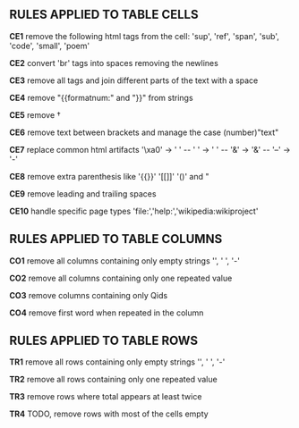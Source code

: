 ## RULES APPLIED TO TABLE CELLS

**CE1** remove the following html tags from the cell: 'sup', 'ref', 'span', 'sub', 'code', 'small', 'poem'

**CE2** convert 'br' tags into spaces removing the newlines

**CE3** remove all tags and join different parts of the text with a space

**CE4** remove "{{formatnum:" and "}}" from strings

**CE5** remove †

**CE6** remove text between brackets and manage the case (number)"text"

**CE7** replace common html artifacts '\xa0' -> ' ' -- '&nbsp;' -> ' ' -- '&amp;' -> '&' -- '&ndash;' -> '-'

**CE8** remove extra parenthesis like '{{}}' '[[]]' '()' and "

**CE9** remove leading and trailing spaces

**CE10** handle specific page types 'file:','help:','wikipedia:wikiproject'

## RULES APPLIED TO TABLE COLUMNS

**CO1** remove all columns containing only empty strings '', ' ', '-'

**CO2** remove all columns containing only one repeated value

**CO3** remove columns containing only Qids

**CO4** remove first word when repeated in the column

## RULES APPLIED TO TABLE ROWS

**TR1** remove all rows containing only empty strings '', ' ', '-'

**TR2** remove all rows containing only one repeated value

**TR3** remove rows where total appears at least twice

**TR4** TODO, remove rows with most of the cells empty
